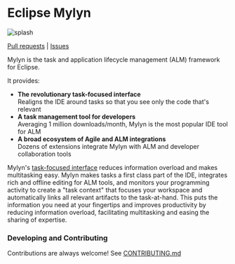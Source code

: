 # Eclipse Mylyn
![splash](https://raw.githubusercontent.com/eclipse-mylyn/org.eclipse.mylyn.tasks/master/org.eclipse.mylyn.help.ui/images/mylyn-overview-small.gif)

[Pull requests](https://github.com/pulls?user=eclipse-mylyn) |
[Issues](https://github.com/issues?user=eclipse-mylyn)

Mylyn is the task and application lifecycle management (ALM) framework for Eclipse.

It provides:
- **The revolutionary task-focused interface**
<br>Realigns the IDE around tasks so that you see only the code that's relevant 
- **A task management tool for developers** 
<br>Averaging 1 million downloads/month, Mylyn is the most popular IDE tool for ALM 
- **A broad ecosystem of Agile and ALM integrations** 
<br>Dozens of extensions integrate Mylyn with ALM and developer collaboration tools

Mylyn's [task-focused interface](https://en.wikipedia.org/wiki/Task-focused_interface)
reduces information overload and makes multitasking easy.
Mylyn makes tasks a first class part of the IDE, integrates rich and offline editing for ALM tools,
and monitors your programming activity to create a "task context" that focuses your workspace and automatically links all
relevant artifacts to the task-at-hand. This puts the information you need at your fingertips and improves productivity
by reducing information overload, facilitating multitasking and easing the sharing of expertise. 

### Developing and Contributing

Contributions are always welcome!
See [CONTRIBUTING.md](../CONTRIBUTING.md)
